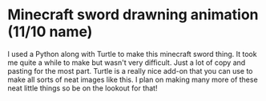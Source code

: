 # Minecraft sword drawning animation (11/10 name)
I used a Python along with Turtle to make this minecraft sword thing. It took me quite a while to make but wasn't very difficult. Just a lot of copy and pasting for the most part. Turtle is a really nice add-on that you can use to make all sorts of neat images like this. I plan on making many more of these neat little things so be on the lookout for that! 

 
